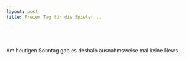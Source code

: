 ```yaml
---
layout: post
title: Freier Tag für die Spieler...

---
```


 

Am heutigen Sonntag gab es deshalb ausnahmsweise mal keine News...
